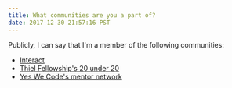 ```yaml
---
title: What communities are you a part of?
date: 2017-12-30 21:57:16 PST
---
```


Publicly, I can say that I'm a member of the following communities:

  * [Interact](http://joininteract.com/)
  * [Thiel Fellowship's 20 under 20](http://thielfellowship.org/)
  * [Yes We Code's mentor network](https://www.yeswecode.org/)
